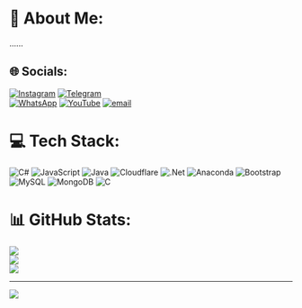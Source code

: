 # 💫 About Me:
......


## 🌐 Socials:
[![Instagram](https://img.shields.io/badge/Instagram-%23E4405F.svg?logo=Instagram&logoColor=white)](https://instagram.com/roshiya_rahul_1) 
[![Telegram](https://img.shields.io/badge/Telegram-26A5E4?logo=telegram&logoColor=white)](https://t.me/IRONMAXPRO)  
[![WhatsApp](https://img.shields.io/badge/WhatsApp-25D366?logo=whatsapp&logoColor=white)](https://wa.me/9510425517)
[![YouTube](https://img.shields.io/badge/YouTube-%23FF0000.svg?logo=YouTube&logoColor=white)](https://youtube.com/@VIRAL_x_VIBEZ) [![email](https://img.shields.io/badge/Email-D14836?logo=gmail&logoColor=white)](mailto:mrrahulifficial55@gmail.com) 

# 💻 Tech Stack:
![C#](https://img.shields.io/badge/c%23-%23239120.svg?style=for-the-badge&logo=csharp&logoColor=white) ![JavaScript](https://img.shields.io/badge/javascript-%23323330.svg?style=for-the-badge&logo=javascript&logoColor=%23F7DF1E) ![Java](https://img.shields.io/badge/java-%23ED8B00.svg?style=for-the-badge&logo=openjdk&logoColor=white) ![Cloudflare](https://img.shields.io/badge/Cloudflare-F38020?style=for-the-badge&logo=Cloudflare&logoColor=white) ![.Net](https://img.shields.io/badge/.NET-5C2D91?style=for-the-badge&logo=.net&logoColor=white) ![Anaconda](https://img.shields.io/badge/Anaconda-%2344A833.svg?style=for-the-badge&logo=anaconda&logoColor=white) ![Bootstrap](https://img.shields.io/badge/bootstrap-%238511FA.svg?style=for-the-badge&logo=bootstrap&logoColor=white) ![MySQL](https://img.shields.io/badge/mysql-4479A1.svg?style=for-the-badge&logo=mysql&logoColor=white) ![MongoDB](https://img.shields.io/badge/MongoDB-%234ea94b.svg?style=for-the-badge&logo=mongodb&logoColor=white) ![C](https://img.shields.io/badge/c-%2300599C.svg?style=for-the-badge&logo=c&logoColor=white)
# 📊 GitHub Stats:
![](https://github-readme-stats.vercel.app/api?username=rahulroshiya22&theme=dark&hide_border=false&include_all_commits=false&count_private=false)<br/>
![](https://nirzak-streak-stats.vercel.app/?user=rahulroshiya22&theme=dark&hide_border=false)<br/>
![](https://github-readme-stats.vercel.app/api/top-langs/?username=rahulroshiya22&theme=dark&hide_border=false&include_all_commits=false&count_private=false&layout=compact)

---
[![](https://visitcount.itsvg.in/api?id=rahulroshiya22&icon=0&color=0)](https://visitcount.itsvg.in)

<!-- Proudly created with GPRM ( https://gprm.itsvg.in ) -->
